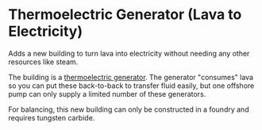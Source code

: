 # Thermoelectric Generator (Lava to Electricity)
Adds a new building to turn lava into electricity without needing any other resources like steam.

The building is a [thermoelectric generator](https://en.wikipedia.org/wiki/Thermoelectric_generator).
The generator "consumes" lava so you can put these back-to-back to transfer fluid easily, but one offshore pump can
only supply a limited number of these generators.

For balancing, this new building can only be constructed in a foundry and requires tungsten carbide.
